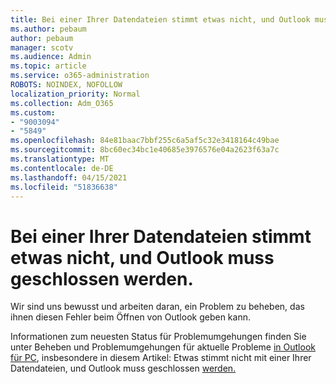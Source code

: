 ```yaml
---
title: Bei einer Ihrer Datendateien stimmt etwas nicht, und Outlook muss geschlossen werden.
ms.author: pebaum
author: pebaum
manager: scotv
ms.audience: Admin
ms.topic: article
ms.service: o365-administration
ROBOTS: NOINDEX, NOFOLLOW
localization_priority: Normal
ms.collection: Adm_O365
ms.custom:
- "9003094"
- "5849"
ms.openlocfilehash: 84e81baac7bbf255c6a5af5c32e3418164c49bae
ms.sourcegitcommit: 8bc60ec34bc1e40685e3976576e04a2623f63a7c
ms.translationtype: MT
ms.contentlocale: de-DE
ms.lasthandoff: 04/15/2021
ms.locfileid: "51836638"
---
```

# <a name="something-is-wrong-with-one-of-your-data-files-and-outlook-needs-to-close"></a>Bei einer Ihrer Datendateien stimmt etwas nicht, und Outlook muss geschlossen werden.

Wir sind uns bewusst und arbeiten daran, ein Problem zu beheben, das ihnen diesen Fehler beim Öffnen von Outlook geben kann.

Informationen zum neuesten Status für Problemumgehungen finden Sie unter Beheben und Problemumgehungen für aktuelle Probleme  [in Outlook für PC](https://support.microsoft.com/office/ecf61305-f84f-4e13-bb73-95a214ac1230), insbesondere in diesem Artikel: Etwas stimmt nicht mit einer Ihrer Datendateien, und Outlook muss geschlossen [werden.](https://support.microsoft.com/office/a3b59934-2446-4f2a-bd25-58f88188b9b2)
